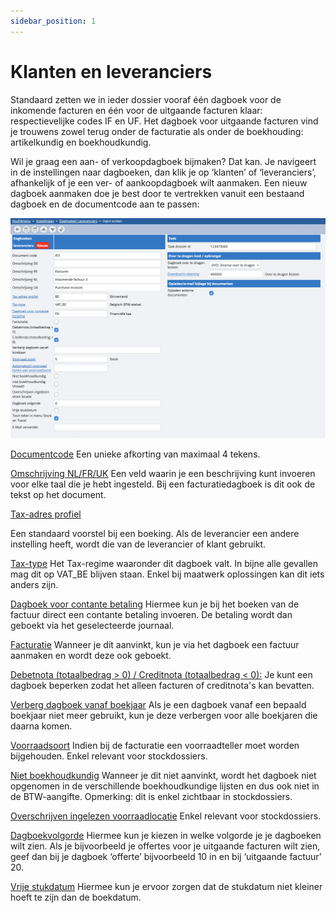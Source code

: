 ```yaml
---
sidebar_position: 1
---
```


# Klanten en leveranciers

Standaard zetten we in ieder dossier vooraf één dagboek voor de inkomende facturen en één voor de uitgaande facturen klaar: respectievelijke codes IF en UF. Het dagboek voor uitgaande facturen vind je trouwens zowel terug onder de facturatie als onder de boekhouding: artikelkundig en boekhoudkundig. 

Wil je graag een aan- of verkoopdagboek bijmaken? Dat kan. Je navigeert in de instellingen naar dagboeken, dan klik je op ‘klanten’ of ‘leveranciers’, afhankelijk of je een ver- of aankoopdagboek wilt aanmaken. Een nieuw dagboek aanmaken doe je best door te vertrekken vanuit een bestaand dagboek en de documentcode aan te passen: 

 ![alt text](image.png)

<u>Documentcode</u>
Een unieke afkorting van maximaal 4 tekens.

<u>Omschrijving NL/FR/UK</u>
Een veld waarin je een beschrijving kunt invoeren voor elke taal die je hebt ingesteld. Bij een facturatiedagboek is dit ook de tekst op het document.

<u>Tax-adres profiel</u>

Een standaard voorstel bij een boeking. Als de leverancier een andere instelling heeft, wordt die van de leverancier of klant gebruikt.

<u>Tax-type</u>
Het Tax-regime waaronder dit dagboek valt. In bijne alle gevallen mag dit op VAT_BE blijven staan. Enkel bij maatwerk oplossingen kan dit iets anders zijn.

<u>Dagboek voor contante betaling</u>
Hiermee kun je bij het boeken van de factuur direct een contante betaling invoeren. De betaling wordt dan geboekt via het geselecteerde journaal.

<u>Facturatie</u>
Wanneer je dit aanvinkt, kun je via het dagboek een factuur aanmaken en wordt deze ook geboekt.

<u>Debetnota (totaalbedrag > 0) / Creditnota (totaalbedrag < 0):</u>
Je kunt een dagboek beperken zodat het alleen facturen of creditnota's kan bevatten.

<u>Verberg dagboek vanaf boekjaar</u>
Als je een dagboek vanaf een bepaald boekjaar niet meer gebruikt, kun je deze verbergen voor alle boekjaren die daarna komen.

<u>Voorraadsoort</u>
Indien bij de facturatie een voorraadteller moet worden bijgehouden. Enkel relevant voor stockdossiers.

<u>Niet boekhoudkundig</u>
Wanneer je dit niet aanvinkt, wordt het dagboek niet opgenomen in de verschillende boekhoudkundige lijsten en dus ook niet in de BTW-aangifte. Opmerking: dit is enkel zichtbaar in stockdossiers.

<u>Overschrijven ingelezen voorraadlocatie</u>
Enkel relevant voor stockdossiers. 

<u>Dagboekvolgorde</u>
Hiermee kun je kiezen in welke volgorde je je dagboeken wilt zien. Als je bijvoorbeeld je offertes voor je uitgaande facturen wilt zien, geef dan bij je dagboek ‘offerte’ bijvoorbeeld 10 in en bij ‘uitgaande factuur’ 20.

<u>Vrije stukdatum</u>
Hiermee kun je ervoor zorgen dat de stukdatum niet kleiner hoeft te zijn dan de boekdatum.